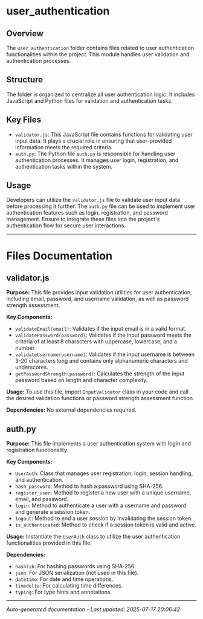 # user_authentication

## Overview
The `user_authentication` folder contains files related to user authentication functionalities within the project. This module handles user validation and authentication processes.

## Structure
The folder is organized to centralize all user authentication logic. It includes JavaScript and Python files for validation and authentication tasks.

## Key Files
- `validator.js`: This JavaScript file contains functions for validating user input data. It plays a crucial role in ensuring that user-provided information meets the required criteria.
- `auth.py`: The Python file `auth.py` is responsible for handling user authentication processes. It manages user login, registration, and authentication tasks within the system.

## Usage
Developers can utilize the `validator.js` file to validate user input data before processing it further. The `auth.py` file can be used to implement user authentication features such as login, registration, and password management. Ensure to integrate these files into the project's authentication flow for secure user interactions.

---

# Files Documentation

## validator.js

**Purpose:** This file provides input validation utilities for user authentication, including email, password, and username validation, as well as password strength assessment.

**Key Components:**
- `validateEmail(email)`: Validates if the input email is in a valid format.
- `validatePassword(password)`: Validates if the input password meets the criteria of at least 8 characters with uppercase, lowercase, and a number.
- `validateUsername(username)`: Validates if the input username is between 3-20 characters long and contains only alphanumeric characters and underscores.
- `getPasswordStrength(password)`: Calculates the strength of the input password based on length and character complexity.

**Usage:** To use this file, import `InputValidator` class in your code and call the desired validation functions or password strength assessment function.

**Dependencies:** No external dependencies required.

## auth.py

**Purpose:** This file implements a user authentication system with login and registration functionality.

**Key Components:**
- `UserAuth`: Class that manages user registration, login, session handling, and authentication.
- `hash_password`: Method to hash a password using SHA-256.
- `register_user`: Method to register a new user with a unique username, email, and password.
- `login`: Method to authenticate a user with a username and password and generate a session token.
- `logout`: Method to end a user session by invalidating the session token.
- `is_authenticated`: Method to check if a session token is valid and active.

**Usage:** Instantiate the `UserAuth` class to utilize the user authentication functionalities provided in this file.

**Dependencies:**
- `hashlib`: For hashing passwords using SHA-256.
- `json`: For JSON serialization (not used in this file).
- `datetime`: For date and time operations.
- `timedelta`: For calculating time differences.
- `typing`: For type hints and annotations.

---
*Auto-generated documentation - Last updated: 2025-07-17 20:06:42*
